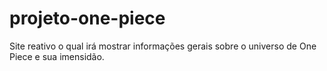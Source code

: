 # projeto-one-piece
Site reativo o qual irá mostrar informações gerais sobre o universo de One Piece e sua imensidão.
